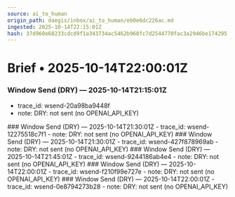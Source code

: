 ```yaml
---
source: ai_to_human
origin_path: daegis/inbox/ai_to_human/eb0e6dc226ac.md
ingested: 2025-10-14T22:15:01Z
hash: 37d960e68233cdcd9f1a343734ac5462b960fc7d2544770fac3a2946be174295
---
```

# Brief • 2025-10-14T22:00:01Z

### Window Send (DRY) — 2025-10-14T21:15:01Z
- trace_id: wsend-20a98ba9448f
- note: DRY: not sent (no OPENAI_API_KEY)

<bundle snapshot omitted>
### Window Send (DRY) — 2025-10-14T21:30:01Z
- trace_id: wsend-12275518c7f1
- note: DRY: not sent (no OPENAI_API_KEY)

<bundle snapshot omitted>
### Window Send (DRY) — 2025-10-14T21:30:01Z
- trace_id: wsend-427f878969ab
- note: DRY: not sent (no OPENAI_API_KEY)

<bundle snapshot omitted>
### Window Send (DRY) — 2025-10-14T21:45:01Z
- trace_id: wsend-9244186ab4e4
- note: DRY: not sent (no OPENAI_API_KEY)

<bundle snapshot omitted>
### Window Send (DRY) — 2025-10-14T22:00:01Z
- trace_id: wsend-f210f99e727e
- note: DRY: not sent (no OPENAI_API_KEY)

<bundle snapshot omitted>
### Window Send (DRY) — 2025-10-14T22:00:01Z
- trace_id: wsend-0e8794273b28
- note: DRY: not sent (no OPENAI_API_KEY)

<bundle snapshot omitted>

